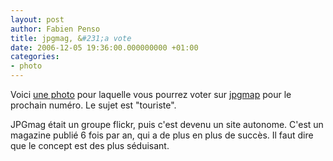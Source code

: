 ```yaml
---
layout: post
author: Fabien Penso
title: jpgmag, &#231;a vote
date: 2006-12-05 19:36:00.000000000 +01:00
categories:
- photo
---
```

Voici <a href="http://www.jpgmag.com/photos/5869">une photo</a> pour laquelle vous pourrez voter sur <a href="http://www.jpgmag.com/">jpgmap</a> pour le prochain numéro. Le sujet est "touriste". 

JPGmag était un groupe flickr, puis c'est devenu un site autonome. C'est un magazine publié 6 fois par an, qui a de plus en plus de succès. Il faut dire que le concept est des plus séduisant.
